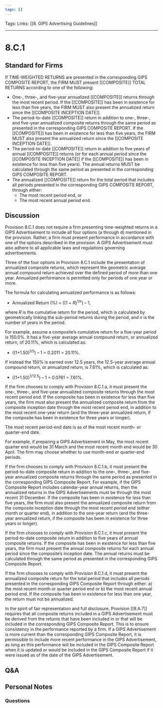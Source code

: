 ```yaml
---
tags: []
---
```

Tags:
Links: [[8. GIPS Advertising Guidelines]]
___
# 8.C.1
## Standard for Firms
If TIME-WEIGHTED RETURNS are presented in the corresponding GIPS COMPOSITE REPORT, the FIRM MUST present [[COMPOSITE]] TOTAL RETURNS according to one of the following:
- One-, three-, and five-year annualized [[COMPOSITE]] returns through the most recent period. If the [[COMPOSITE]] has been in existence for less than five years, the FIRM MUST also present the annualized return since the [[COMPOSITE INCEPTION DATE]].
- The period-to-date [[COMPOSITE]] return in addition to one-, three-, and five-year annualized composite returns through the same period as presented in the corresponding GIPS COMPOSITE REPORT. If the [[COMPOSITE]] has been in existence for less than five years, the FIRM MUST also present the annualized return since the [[COMPOSITE INCEPTION DATE]].
- The period-to-date [[COMPOSITE]] return in addition to five years of annual [[COMPOSITE]] returns (or for each annual period since the [[COMPOSITE INCEPTION DATE]] if the [[COMPOSITE]] has been in existence for less than five years). The annual returns MUST be calculated through the same period as presented in the corresponding GIPS COMPOSITE REPORT.
- The annualized [[COMPOSITE]] return for the total period that includes all periods presented in the corresponding GIPS COMPOSITE REPORT, through either:
    - The most recent period end, or
    - The most recent annual period end.
## Discussion
Provision 8.C.1 does not require a firm presenting time-weighted returns in a GIPS Advertisement to include all four options (a through d) mentioned in the provision. Rather, a firm must present performance in accordance with one of the options described in the provision. A GIPS Advertisement must also adhere to all applicable laws and regulations governing advertisements.

Three of the four options in Provision 8.C.1 include the presentation of annualized composite returns, which represent the geometric average annual compound return achieved over the defined period of more than one year. Annualized performance is permitted only for periods of one year or more.

The formula for calculating annualized performance is as follows:
- Annualized Return (%) = ((1 + _R_)_<sup>1/n</sup>_) – 1,

where _R_ is the cumulative return for the period, which is calculated by geometrically linking the sub-period returns during the period, and _n_ is the number of years in the period.

For example, assume a composite’s cumulative return for a five-year period is 150.0%. It has a five-year average annual compound return, or annualized return, of 20.11%, which is calculated as:

- ((1+1.50)<sup>1/5</sup>) – 1 = 0.2011 = 20.11%.

If instead the 150% is earned over 12.5 years, the 12.5-year average annual compound return, or annualized return, is 7.61%, which is calculated as:

- ((1+1.50)<sup>1/12.5</sup>) – 1 = 0.0761 = 7.61%.

If the firm chooses to comply with Provision 8.C.1.a, it must present the one-, three-, and five-year annualized composite returns through the most recent period end. If the composite has been in existence for less than five years, the firm must also present the annualized composite return from the composite inception date through the most recent period end, in addition to the most recent one-year return (and the three-year annualized return, if the composite has been in existence for three years or longer).

The most recent period-end date is as of the most recent month- or quarter-end date.

For example, if preparing a GIPS Advertisement in May, the most recent quarter end would be 31 March and the most recent month end would be 30 April. The firm may choose whether to use month-end or quarter-end periods.

If the firm chooses to comply with Provision 8.C.1.b, it must present the period-to-date composite return in addition to the one-, three-, and five-year annualized composite returns through the same period as presented in the corresponding GIPS Composite Report. For example, if the GIPS Composite Report includes calendar-year annual returns, then the annualized returns in the GIPS Advertisements must be through the most recent 31 December. If the composite has been in existence for less than five years, the firm must also present the annualized composite return from the composite inception date through the most recent period end (either month or quarter end), in addition to the one-year return (and the three-year annualized return, if the composite has been in existence for three years or longer).

If the firm chooses to comply with Provision 8.C.1.c, it must present the period-to-date composite return in addition to five years of annual composite returns. If the composite has been in existence for less than five years, the firm must present the annual composite returns for each annual period since the composite’s inception date. The annual returns must be calculated through the same period as presented in the corresponding GIPS Composite Report.

If the firm chooses to comply with Provision 8.C.1.d, it must present the annualized composite return for the total period that includes all periods presented in the corresponding GIPS Composite Report through either: a) the most recent month or quarter period end or b) the most recent annual period end. If the composite has been in existence for less than one year, the return must not be annualized.

In the spirit of fair representation and full disclosure, Provision [[8.A.7]] requires that all composite returns included in a GIPS Advertisement must be derived from the returns that have been included in or that will be included in the corresponding GIPS Composite Report. This is to ensure consistency in the performance reported by a firm. If a GIPS Advertisement is more current than the corresponding GIPS Composite Report, it is permissible to include more recent performance in the GIPS Advertisement, as long as this performance will be included in the GIPS Composite Report when it is updated or would be included in the GIPS Composite Report if it were issued as of the date of the GIPS Advertisement.
## Q&A

## Personal Notes

### Questions